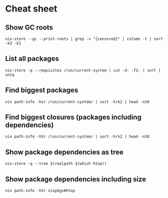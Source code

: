 # Cheat sheet

## Show GC roots

``` shell
nix-store --gc --print-roots | grep -v "{censored}" | column -t | sort -k3 -k1
```

## List all packages

``` shell
nix-store -q --requisites /run/current-system | cut -d- -f2- | sort | uniq
```

## Find biggest packages

``` shell
nix path-info -hsr /run/current-system/ | sort -hrk2 | head -n10
```

## Find biggest closures (packages including dependencies)

``` shell
nix path-info -hSr /run/current-system/ | sort -hrk2 | head -n10
```

## Show package dependencies as tree

``` shell
nix-store -q --tree $(realpath $(which htop))
```

## Show package dependencies including size

``` shell
nix path-info -hSr nixpkgs#htop
```
